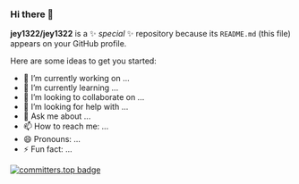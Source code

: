 ### Hi there 👋


**jey1322/jey1322** is a ✨ _special_ ✨ repository because its `README.md` (this file) appears on your GitHub profile.

Here are some ideas to get you started:

- 🔭 I’m currently working on ...
- 🌱 I’m currently learning ...
- 👯 I’m looking to collaborate on ...
- 🤔 I’m looking for help with ...
- 💬 Ask me about ...
- 📫 How to reach me: ...
- 😄 Pronouns: ...
- ⚡ Fun fact: ...

[![committers.top badge](https://user-badge.committers.top/nicaragua_private/jey1322.svg)](https://user-badge.committers.top/nicaragua_private/jey1322)
